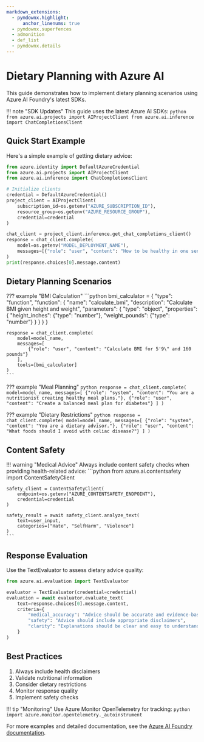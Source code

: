 ```yaml
---
markdown_extensions:
  - pymdownx.highlight:
      anchor_linenums: true
  - pymdownx.superfences
  - admonition
  - def_list
  - pymdownx.details
---
```


# Dietary Planning with Azure AI

This guide demonstrates how to implement dietary planning scenarios using Azure AI Foundry's latest SDKs.

!!! note "SDK Updates"
    This guide uses the latest Azure AI SDKs:
    ```python
    from azure.ai.projects import AIProjectClient
    from azure.ai.inference import ChatCompletionsClient
    ```

## Quick Start Example

Here's a simple example of getting dietary advice:

```python
from azure.identity import DefaultAzureCredential
from azure.ai.projects import AIProjectClient
from azure.ai.inference import ChatCompletionsClient

# Initialize clients
credential = DefaultAzureCredential()
project_client = AIProjectClient(
    subscription_id=os.getenv("AZURE_SUBSCRIPTION_ID"),
    resource_group=os.getenv("AZURE_RESOURCE_GROUP"),
    credential=credential
)

chat_client = project_client.inference.get_chat_completions_client()
response = chat_client.complete(
    model=os.getenv("MODEL_DEPLOYMENT_NAME"),
    messages=[{"role": "user", "content": "How to be healthy in one sentence?"}]
)
print(response.choices[0].message.content)
```

## Dietary Planning Scenarios

??? example "BMI Calculation"
    ```python
    bmi_calculator = {
        "type": "function",
        "function": {
            "name": "calculate_bmi",
            "description": "Calculate BMI given height and weight",
            "parameters": {
                "type": "object",
                "properties": {
                    "height_inches": {"type": "number"},
                    "weight_pounds": {"type": "number"}
                }
            }
        }
    }

    response = chat_client.complete(
        model=model_name,
        messages=[
            {"role": "user", "content": "Calculate BMI for 5'9\" and 160 pounds"}
        ],
        tools=[bmi_calculator]
    )
    ```

??? example "Meal Planning"
    ```python
    response = chat_client.complete(
        model=model_name,
        messages=[
            {"role": "system", "content": "You are a nutritionist creating healthy meal plans."},
            {"role": "user", "content": "Create a balanced meal plan for diabetes"}
        ]
    )
    ```

??? example "Dietary Restrictions"
    ```python
    response = chat_client.complete(
        model=model_name,
        messages=[
            {"role": "system", "content": "You are a dietary advisor."},
            {"role": "user", "content": "What foods should I avoid with celiac disease?"}
        ]
    )
    ```

## Content Safety

!!! warning "Medical Advice"
    Always include content safety checks when providing health-related advice:
    ```python
    from azure.ai.contentsafety import ContentSafetyClient
    
    safety_client = ContentSafetyClient(
        endpoint=os.getenv("AZURE_CONTENTSAFETY_ENDPOINT"),
        credential=credential
    )
    
    safety_result = await safety_client.analyze_text(
        text=user_input,
        categories=["Hate", "SelfHarm", "Violence"]
    )
    ```

## Response Evaluation

Use the TextEvaluator to assess dietary advice quality:

```python
from azure.ai.evaluation import TextEvaluator

evaluator = TextEvaluator(credential=credential)
evaluation = await evaluator.evaluate_text(
    text=response.choices[0].message.content,
    criteria={
        "medical_accuracy": "Advice should be accurate and evidence-based",
        "safety": "Advice should include appropriate disclaimers",
        "clarity": "Explanations should be clear and easy to understand"
    }
)
```

## Best Practices

1. Always include health disclaimers
2. Validate nutritional information
3. Consider dietary restrictions
4. Monitor response quality
5. Implement safety checks

!!! tip "Monitoring"
    Use Azure Monitor OpenTelemetry for tracking:
    ```python
    import azure.monitor.opentelemetry._autoinstrument
    ```

For more examples and detailed documentation, see the [Azure AI Foundry documentation](https://learn.microsoft.com/azure/ai-foundry/).
